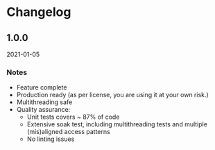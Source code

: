 # Changelog

## 1.0.0
2021-01-05

### Notes

- Feature complete
- Production ready (as per license, you are using it at your own risk.)
- Multithreading safe
- Quality assurance:
    - Unit tests covers ~ 87% of code
    - Extensive soak test, including multithreading tests and multiple (mis)aligned access patterns
    - No linting issues
